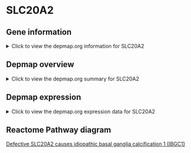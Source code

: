 <h1>SLC20A2</h1>

<h2>Gene information</h2>
<details>
  <summary>Click to view the depmap.org information for SLC20A2</summary>
  <iframe src="https://depmap.org/portal/gene/SLC20A2?tab=about" style="border:none;width:100%;height:800px"></iframe>
</details>

<h2>Depmap overview</h2>
<details>
  <summary>Click to view the depmap.org summary for SLC20A2</summary>
  <iframe src="https://depmap.org/portal/gene/SLC20A2?tab=overview" style="border:none;width:100%;height:800px"></iframe>
</details>

<h2>Depmap expression</h2>
<details>
  <summary>Click to view the depmap.org expression data for SLC20A2</summary>
  <iframe src="https://depmap.org/portal/gene/SLC20A2?tab=characterization" style="border:none;width:100%;height:800px"></iframe>
</details>



<h2>Reactome Pathway diagram</h2>
<a href="https://reactome.org/PathwayBrowser/#/R-HSA-5619111" target="_BLANK">Defective SLC20A2 causes idiopathic basal ganglia calcification 1 (IBGC1)</a>



